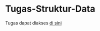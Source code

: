 # Tugas-Struktur-Data

Tugas dapat diakses [di sini](https://github.com/gabymanroe/Tugas-Struktur-Data/blob/main/KELOMPOK%201%20-%20KUMPULAN%20TUGAS%201%20SD%206.pdf)
